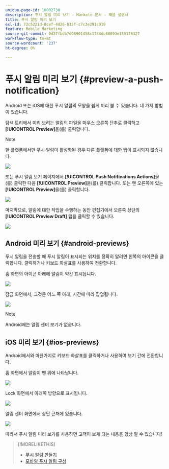```yaml
---
unique-page-id: 10092730
description: 푸시 알림 미리 보기 - Marketo 문서 - 제품 설명서
title: 푸시 알림 미리 보기
exl-id: 72c5221d-8cef-4d26-b15f-c7c3e291c919
feature: Mobile Marketing
source-git-commit: 0d37fbdb7d08901458c1744dc68893e155176327
workflow-type: tm+mt
source-wordcount: '237'
ht-degree: 0%

---
```


# 푸시 알림 미리 보기 {#preview-a-push-notification}

Android 또는 iOS에 대한 푸시 알림의 모양을 쉽게 미리 볼 수 있습니다. 네 가지 방법이 있습니다.

탐색 트리에서 미리 보려는 알림의 파일을 마우스 오른쪽 단추로 클릭하고 **[!UICONTROL Preview]**&#x200B;을(를) 클릭합니다.

>[!NOTE]
>
>한 플랫폼에서만 푸시 알림이 활성화된 경우 다른 플랫폼에 대한 탭이 표시되지 않습니다.

![](assets/image2015-9-4-9-3a52-3a27.png)

또는 푸시 알림 보기 페이지에서 **[!UICONTROL Push Notifications Actions]**&#x200B;을(를) 클릭한 다음 **[!UICONTROL Preview]**&#x200B;을(를) 클릭합니다. 또는 맨 오른쪽에 있는 **[!UICONTROL Preview]**&#x200B;을(를) 클릭합니다.

![](assets/image2015-9-4-10-3a53-3a28.png)

마지막으로, 알림에 대한 작업을 수행하는 동안 편집기에서 오른쪽 상단의 **[!UICONTROL Preview Draft]** 탭을 클릭할 수 있습니다.

![](assets/image2015-9-14-15-3a55-3a26.png)

## Android 미리 보기 {#android-previews}

푸시 알림을 전송할 때 푸시 알림이 표시되는 위치를 정확히 알려면 왼쪽의 아이콘을 클릭합니다. 클릭하거나 키보드 화살표를 사용하여 전환합니다.

홈 화면의 아이콘 아래에 알림이 약간 표시됩니다.

![](assets/image2015-9-17-16-3a57-3a0.png)

잠금 화면에서, 그것은 어느 쪽 아래, 시간에 따라 팝업됩니다.

![](assets/image2015-9-17-16-3a58-3a47.png)

>[!NOTE]
>
>Android에는 알림 센터 보기가 없습니다.

## iOS 미리 보기 {#ios-previews}

Android에서와 마찬가지로 키보드 화살표를 클릭하거나 사용하여 보기 간에 전환합니다.

홈 화면에서 알림이 맨 위에 나타납니다.

![](assets/image2015-9-17-17-3a0-3a28.png)

Lock 화면에서 아래쪽 방향으로 표시됩니다.

![](assets/image2015-9-17-17-3a2-3a1.png)

알림 센터 화면에서 상단 근처에 있습니다.

![](assets/image2015-9-17-17-3a3-3a15.png)

따라서 푸시 알림 미리 보기를 사용하면 고객이 보게 되는 내용을 항상 알 수 있습니다!

>[!MORELIKETHIS]
>
>* [푸시 알림 만들기](/help/marketo/product-docs/mobile-marketing/push-notifications/create-a-push-notification.md)
>* [모바일 푸시 알림 구성](/help/marketo/product-docs/mobile-marketing/push-notifications/configure-mobile-push-notification.md)
